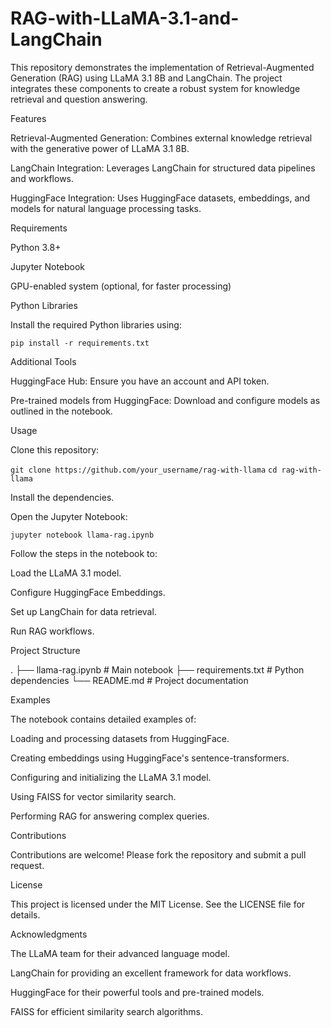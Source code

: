 # RAG-with-LLaMA-3.1-and-LangChain
This repository demonstrates the implementation of Retrieval-Augmented Generation (RAG) using LLaMA 3.1 8B and LangChain. The project integrates these components to create a robust system for knowledge retrieval and question answering.

Features

Retrieval-Augmented Generation: Combines external knowledge retrieval with the generative power of LLaMA 3.1 8B.

LangChain Integration: Leverages LangChain for structured data pipelines and workflows.

HuggingFace Integration: Uses HuggingFace datasets, embeddings, and models for natural language processing tasks.

Requirements

Python 3.8+

Jupyter Notebook

GPU-enabled system (optional, for faster processing)

Python Libraries

Install the required Python libraries using:

```pip install -r requirements.txt```

Additional Tools

HuggingFace Hub: Ensure you have an account and API token.

Pre-trained models from HuggingFace: Download and configure models as outlined in the notebook.

Usage

Clone this repository:

```git clone https://github.com/your_username/rag-with-llama```
```cd rag-with-llama```

Install the dependencies.

Open the Jupyter Notebook:

```jupyter notebook llama-rag.ipynb```

Follow the steps in the notebook to:

Load the LLaMA 3.1 model.

Configure HuggingFace Embeddings.

Set up LangChain for data retrieval.

Run RAG workflows.

Project Structure

.
├── llama-rag.ipynb                                     # Main notebook
├── requirements.txt                                    # Python dependencies
└── README.md                                           # Project documentation

Examples

The notebook contains detailed examples of:

Loading and processing datasets from HuggingFace.

Creating embeddings using HuggingFace's sentence-transformers.

Configuring and initializing the LLaMA 3.1 model.

Using FAISS for vector similarity search.

Performing RAG for answering complex queries.

Contributions

Contributions are welcome! Please fork the repository and submit a pull request.

License

This project is licensed under the MIT License. See the LICENSE file for details.

Acknowledgments

The LLaMA team for their advanced language model.

LangChain for providing an excellent framework for data workflows.

HuggingFace for their powerful tools and pre-trained models.

FAISS for efficient similarity search algorithms.

